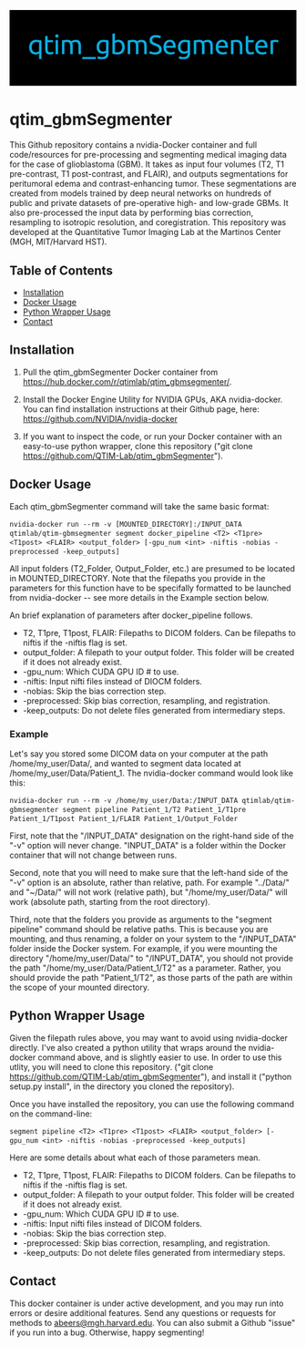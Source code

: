 ![Alt text](./package_resources/logos/qtim_gbmSegmenter.PNG?raw=true "qtim_gbmSegmenter")

# qtim_gbmSegmenter
This Github repository contains a nvidia-Docker container and full code/resources for pre-processing and segmenting medical imaging data for the case of glioblastoma (GBM). It takes as input four volumes (T2, T1 pre-contrast, T1 post-contrast, and FLAIR), and outputs segmentations for peritumoral edema and contrast-enhancing tumor. These segmentations are created from models trained by deep neural networks on hundreds of public and private datasets of pre-operative high- and low-grade GBMs. It also pre-processed the input data by performing bias correction, resampling to isotropic resolution, and coregistration. This repository was developed at the Quantitative Tumor Imaging Lab at the Martinos Center (MGH, MIT/Harvard HST).

## Table of Contents
- [Installation](#installation) 
- [Docker Usage](#docker-usage)
- [Python Wrapper Usage](#python-wrapper-usage)
- [Contact](#contact)

## Installation

1. Pull the qtim_gbmSegmenter Docker container from https://hub.docker.com/r/qtimlab/qtim_gbmsegmenter/.

2. Install the Docker Engine Utility for NVIDIA GPUs, AKA nvidia-docker. You can find installation instructions at their Github page, here: https://github.com/NVIDIA/nvidia-docker

3. If you want to inspect the code, or run your Docker container with an easy-to-use python wrapper, clone this repository ("git clone https://github.com/QTIM-Lab/qtim_gbmSegmenter").

## Docker Usage

Each qtim_gbmSegmenter command will take the same basic format:

```
nvidia-docker run --rm -v [MOUNTED_DIRECTORY]:/INPUT_DATA qtimlab/qtim-gbmsegmenter segment docker_pipeline <T2> <T1pre> <T1post> <FLAIR> <output_folder> [-gpu_num <int> -niftis -nobias -preprocessed -keep_outputs]
```

All input folders (T2_Folder, Output_Folder, etc.) are presumed to be located in MOUNTED_DIRECTORY. Note that the filepaths you provide in the parameters for this function have to be specifally formatted to be launched from nvidia-docker -- see more details in the Example section below.

An brief explanation of parameters after docker_pipeline follows.

* T2, T1pre, T1post, FLAIR: Filepaths to DICOM folders. Can be filepaths to niftis if the -niftis flag is set.
* output_folder: A filepath to your output folder. This folder will be created if it does not already exist.
* -gpu_num: Which CUDA GPU ID # to use.
* -niftis: Input nifti files instead of DIOCM folders.
* -nobias: Skip the bias correction step.
* -preprocessed: Skip bias correction, resampling, and registration.
* -keep_outputs: Do not delete files generated from intermediary steps.

### Example

Let's say you stored some DICOM data on your computer at the path /home/my_user/Data/, and wanted to segment data located at /home/my_user/Data/Patient_1. The nvidia-docker command would look like this:

```
nvidia-docker run --rm -v /home/my_user/Data:/INPUT_DATA qtimlab/qtim-gbmsegmenter segment pipeline Patient_1/T2 Patient_1/T1pre Patient_1/T1post Patient_1/FLAIR Patient_1/Output_Folder
```

First, note that the "/INPUT_DATA" designation on the right-hand side of the "-v" option will never change. "INPUT_DATA" is a folder within the Docker container that will not change between runs.

Second, note that you will need to make sure that the left-hand side of the "-v" option is an absolute, rather than relative, path. For example "../Data/" and "~/Data/" will not work (relative path), but "/home/my_user/Data/" will work (absolute path, starting from the root directory).

Third, note that the folders you provide as arguments to the "segment pipeline" command should be relative paths. This is because you are mounting, and thus renaming, a folder on your system to the "/INPUT_DATA" folder inside the Docker system. For example, if you were mounting the directory "/home/my_user/Data/" to "/INPUT_DATA", you should not provide the path "/home/my_user/Data/Patient_1/T2" as a parameter. Rather, you should provide the path "Patient_1/T2", as those parts of the path are within the scope of your mounted directory.

## Python Wrapper Usage

Given the filepath rules above, you may want to avoid using nvidia-docker directly. I've also created a python utility that wraps around the nvidia-docker command above, and is slightly easier to use. In order to use this utlity, you will need to clone this repository. ("git clone https://github.com/QTIM-Lab/qtim_gbmSegmenter"), and install it ("python setup.py install", in the directory you cloned the repository).

Once you have installed the repository, you can use the following command on the command-line:

```
segment pipeline <T2> <T1pre> <T1post> <FLAIR> <output_folder> [-gpu_num <int> -niftis -nobias -preprocessed -keep_outputs]
```

Here are some details about what each of those parameters mean.

* T2, T1pre, T1post, FLAIR: Filepaths to DICOM folders. Can be filepaths to niftis if the -niftis flag is set.
* output_folder: A filepath to your output folder. This folder will be created if it does not already exist.
* -gpu_num: Which CUDA GPU ID # to use.
* -niftis: Input nifti files instead of DICOM folders.
* -nobias: Skip the bias correction step.
* -preprocessed: Skip bias correction, resampling, and registration.
* -keep_outputs: Do not delete files generated from intermediary steps.

## Contact

This docker container is under active development, and you may run into errors or desire additional features. Send any questions or requests for methods to abeers@mgh.harvard.edu. You can also submit a Github "issue" if you run into a bug. Otherwise, happy segmenting!
